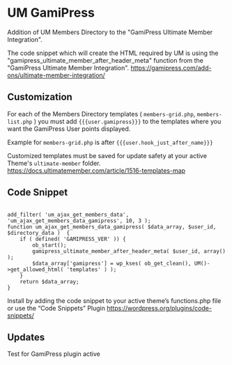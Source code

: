 # UM GamiPress
Addition of UM Members Directory to the "GamiPress Ultimate Member Integration".

The code snippet which will create the HTML required by UM is using the "gamipress_ultimate_member_after_header_meta" function from the "GamiPress Ultimate Member Integration".
https://gamipress.com/add-ons/ultimate-member-integration/

## Customization
For each of the Members Directory templates ( `members-grid.php`, `members-list.php` ) you must add `{{{user.gamipress}}}` to the templates where you want the GamiPress User points displayed.
 
Example for `members-grid.php` is after `{{{user.hook_just_after_name}}}`

Customized templates must be saved for update safety at your active Theme's `ultimate-member` folder.
https://docs.ultimatemember.com/article/1516-templates-map

## Code Snippet

<code>
add_filter( 'um_ajax_get_members_data', 'um_ajax_get_members_data_gamipress', 10, 3 );
function um_ajax_get_members_data_gamipress( $data_array, $user_id, $directory_data )  {
    if ( defined( 'GAMIPRESS_VER' )) {
        ob_start();
        gamipress_ultimate_member_after_header_meta( $user_id, array() );
        $data_array['gamipress'] = wp_kses( ob_get_clean(), UM()->get_allowed_html( 'templates' ) );
    }
    return $data_array;
}
</code>


Install by adding the code snippet to your active theme’s functions.php file or use the “Code Snippets” Plugin https://wordpress.org/plugins/code-snippets/

## Updates
Test for GamiPress plugin active
